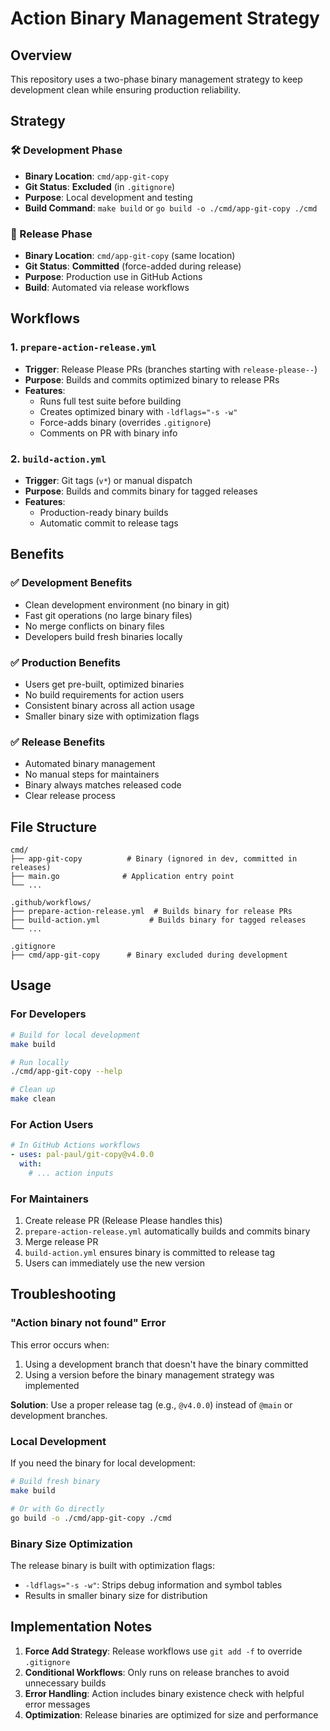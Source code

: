 # Action Binary Management Strategy

## Overview

This repository uses a two-phase binary management strategy to keep development clean while ensuring production reliability.

## Strategy

### 🛠️ Development Phase

- **Binary Location**: `cmd/app-git-copy`
- **Git Status**: **Excluded** (in `.gitignore`)
- **Purpose**: Local development and testing
- **Build Command**: `make build` or `go build -o ./cmd/app-git-copy ./cmd`

### 🚀 Release Phase

- **Binary Location**: `cmd/app-git-copy` (same location)
- **Git Status**: **Committed** (force-added during release)
- **Purpose**: Production use in GitHub Actions
- **Build**: Automated via release workflows

## Workflows

### 1. `prepare-action-release.yml`

- **Trigger**: Release Please PRs (branches starting with `release-please--`)
- **Purpose**: Builds and commits optimized binary to release PRs
- **Features**:
  - Runs full test suite before building
  - Creates optimized binary with `-ldflags="-s -w"`
  - Force-adds binary (overrides `.gitignore`)
  - Comments on PR with binary info

### 2. `build-action.yml`

- **Trigger**: Git tags (`v*`) or manual dispatch
- **Purpose**: Builds and commits binary for tagged releases
- **Features**:
  - Production-ready binary builds
  - Automatic commit to release tags

## Benefits

### ✅ Development Benefits

- Clean development environment (no binary in git)
- Fast git operations (no large binary files)
- No merge conflicts on binary files
- Developers build fresh binaries locally

### ✅ Production Benefits

- Users get pre-built, optimized binaries
- No build requirements for action users
- Consistent binary across all action usage
- Smaller binary size with optimization flags

### ✅ Release Benefits

- Automated binary management
- No manual steps for maintainers
- Binary always matches released code
- Clear release process

## File Structure

```
cmd/
├── app-git-copy          # Binary (ignored in dev, committed in releases)
├── main.go              # Application entry point
└── ...

.github/workflows/
├── prepare-action-release.yml  # Builds binary for release PRs
├── build-action.yml           # Builds binary for tagged releases
└── ...

.gitignore
├── cmd/app-git-copy      # Binary excluded during development
```

## Usage

### For Developers

```bash
# Build for local development
make build

# Run locally
./cmd/app-git-copy --help

# Clean up
make clean
```

### For Action Users

```yaml
# In GitHub Actions workflows
- uses: pal-paul/git-copy@v4.0.0
  with:
    # ... action inputs
```

### For Maintainers

1. Create release PR (Release Please handles this)
2. `prepare-action-release.yml` automatically builds and commits binary
3. Merge release PR
4. `build-action.yml` ensures binary is committed to release tag
5. Users can immediately use the new version

## Troubleshooting

### "Action binary not found" Error

This error occurs when:

1. Using a development branch that doesn't have the binary committed
2. Using a version before the binary management strategy was implemented

**Solution**: Use a proper release tag (e.g., `@v4.0.0`) instead of `@main` or development branches.

### Local Development

If you need the binary for local development:

```bash
# Build fresh binary
make build

# Or with Go directly
go build -o ./cmd/app-git-copy ./cmd
```

### Binary Size Optimization

The release binary is built with optimization flags:

- `-ldflags="-s -w"`: Strips debug information and symbol tables
- Results in smaller binary size for distribution

## Implementation Notes

1. **Force Add Strategy**: Release workflows use `git add -f` to override `.gitignore`
2. **Conditional Workflows**: Only runs on release branches to avoid unnecessary builds
3. **Error Handling**: Action includes binary existence check with helpful error messages
4. **Optimization**: Release binaries are optimized for size and performance
